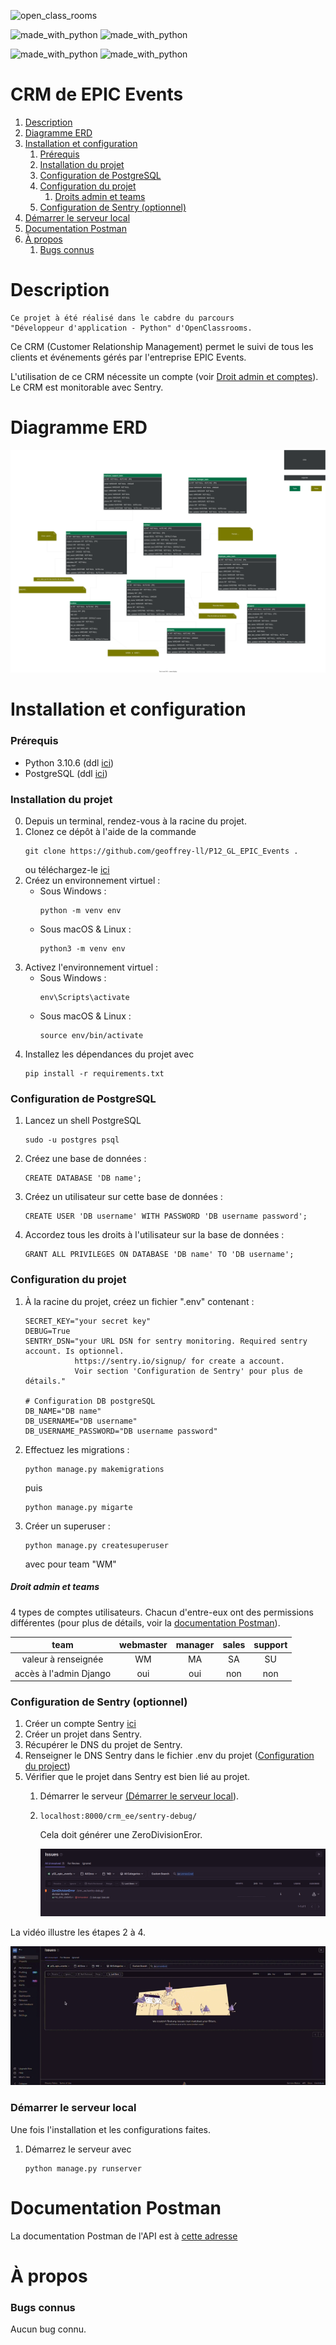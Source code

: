 ![open_class_rooms](https://img.shields.io/badge/OpenClasssrooms-Project12-limegreen?labelColor=blueviolet&style=plastic)


![made_with_python](https://img.shields.io/badge/Made%20With-Python_3.10.6-darkgreen?logo=python&labelColor=red&style=plastic)
![made_with_python](https://img.shields.io/badge/Made%20With-PostgreSQL_14.7-darkgreen?logo=postgreSQL&labelColor=red&style=plastic)

![made_with_python](https://img.shields.io/badge/Made%20With-Django_4.1.3-darkgreen?logo=django&labelColor=red&style=plastic)
![made_with_python](https://img.shields.io/badge/Made%20With-djangorestframework_3.14.0-darkgreen?logo=restframework&labelColor=red&style=plastic)



# CRM de EPIC Events #

1. [Description](#description)
2. [Diagramme ERD](#erd_diagram)
3. [Installation et configuration](#install_config)
   1. [Prérequis](#prerequisite)
   2. [Installation du projet](#install_project) 
   3. [Configuration de PostgreSQL](#config_postgresql)
   4. [Configuration du projet](#config_project)
      1. [Droits admin et teams](#admin_team)
   5. [Configuration de Sentry (optionnel)](#config_sentry)
4. [Démarrer le serveur local](#runserver)
5. [Documentation Postman](#doc_postman)
6. [À propos](#a-propos)
   1.  [Bugs connus](#bugs-connus)



# Description <a name="description"></a> #

    Ce projet à été réalisé dans le cabdre du parcours 
    "Développeur d'application - Python" d'OpenClassrooms.

Ce CRM (Customer Relationship Management) permet le suivi de tous les clients et événements gérés par l'entreprise EPIC Events.

L'utilisation de ce CRM nécessite un compte (voir [Droit admin et comptes](#admin_team)).\
Le CRM est monitorable avec Sentry.



# Diagramme ERD <a name="erd_diagram"></a> #

![Diagramme ERD .svg](readme_files/ERD_diagram.svg)



# Installation et configuration <a name="install_config"></a> #

### Prérequis <a name="prerequisite"></a> ###

- Python 3.10.6 (ddl [ici](https://www.python.org/downloads/release/python-3106/))
- PostgreSQL (ddl [ici](https://www.postgresql.org/ftp/source/v14.7/))



### Installation du projet <a name="install_project"></a> ###

0.  Depuis un terminal, rendez-vous à la racine du projet.
1.  Clonez ce dépôt à l'aide de la commande
    ```
    git clone https://github.com/geoffrey-ll/P12_GL_EPIC_Events .
    ```
    ou téléchargez-le [ici](https://github.com/geoffrey-ll/P12_GL_EPIC_Events/archive/refs/heads/master.zip)
2. Créez un environnement virtuel :
    - Sous Windows :
        ```
        python -m venv env
        ```
    - Sous macOS & Linux :
        ```
        python3 -m venv env
        ```
3. Activez l'environnement virtuel :
    - Sous Windows :
        ```    
        env\Scripts\activate
        ```
   - Sous macOS & Linux :
        ```
        source env/bin/activate
        ```
4.  Installez les dépendances du projet avec
    ```
    pip install -r requirements.txt
    ```



### Configuration de PostgreSQL <a name="config_postgresql"></a> ###

1. Lancez un shell PostgreSQL
    ```
    sudo -u postgres psql
    ```
2. Créez une base de données :
    ```
    CREATE DATABASE 'DB name';
    ```
3. Créez un utilisateur sur cette base de données :
    ```
    CREATE USER 'DB username' WITH PASSWORD 'DB username password';
    ```
4. Accordez tous les droits à l'utilisateur sur la base de données :
    ```
    GRANT ALL PRIVILEGES ON DATABASE 'DB name' TO 'DB username';
    ```



### Configuration du projet <a name="config_project"></a> ###

1. À la racine du projet, créez un fichier ".env" contenant :
    ```
    SECRET_KEY="your secret key"
    DEBUG=True
    SENTRY_DSN="your URL DSN for sentry monitoring. Required sentry account. Is optionnel.
               https://sentry.io/signup/ for create a account.
               Voir section 'Configuration de Sentry' pour plus de détails."
   
    # Configuration DB postgreSQL
    DB_NAME="DB name"
    DB_USERNAME="DB username"
    DB_USERNAME_PASSWORD="DB username password"
    ```
2. Effectuez les migrations :
    ```
   python manage.py makemigrations
    ```
   puis
    ```
   python manage.py migarte
    ```
3. Créer un superuser :
    ```
    python manage.py createsuperuser
    ```
   avec pour team "WM"



##### Droit admin et teams <a name="admin_team"></a> #####

4 types de comptes utilisateurs. Chacun d'entre-eux ont des permissions différentes (pour plus de détails, voir la [documentation Postman](https://documenter.getpostman.com/view/20658594/2s93JwM1t6)).


|          team          | webmaster | manager | sales | support |
|:----------------------:|:---------:|:-------:|:-----:|:-------:|
|  valeur à renseignée   |    WM     |   MA    |  SA   |   SU    |
| accès à l'admin Django |    oui    |   oui   |  non  |   non   |



### Configuration de Sentry (optionnel) <a name="config_sentry"></a> ###

1. Créer un compte Sentry [ici](https://sentry.io/signup/)
2. Créer un projet dans Sentry.
3. Récupérer le DNS du projet de Sentry.
4. Renseigner le DNS Sentry dans le fichier .env du projet ([Configuration du project](#config_project))
5. Vérifier que le projet dans Sentry est bien lié au projet.
   1. Démarrer le serveur [(Démarrer le serveur local](#runserver)).
   2. 
      ```
      localhost:8000/crm_ee/sentry-debug/
      ```
      Cela doit générer une ZeroDivisionEror.
            
      ![Sentry monitoring](readme_files/sentry_entry.png)


La vidéo illustre les étapes 2 à 4.

![sentry sd](readme_files/sentry_create_project_and_get_dns_sd.gif)



### Démarrer le serveur local <a name="runserver"></a> ###

Une fois l'installation et les configurations faites.
1. Démarrez le serveur avec 
    ```
    python manage.py runserver
    ```



# Documentation Postman <a name="doc_postman"></a> #

La documentation Postman de l'API est à [cette adresse](https://documenter.getpostman.com/view/20658594/2s93JwM1t6)



# À propos <a name="a-propos"></a> #



### Bugs connus <a name="bugs-connus"></a> ###

Aucun bug connu.
